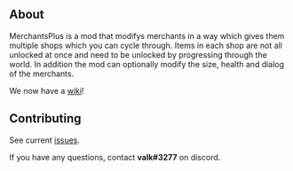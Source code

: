 ## About
MerchantsPlus is a mod that modifys merchants in a way which gives them multiple shops which you can cycle through. Items in each shop are not all unlocked at once and need to be unlocked by progressing through the world. In addition the mod can optionally modify the size, health and dialog of the merchants.

We now have a [wiki](https://github.com/valkyrienyanko/MerchantsPlus/wiki)!

## Contributing
See current [issues](https://github.com/valkyrienyanko/MerchantsPlus/issues).

If you have any questions, contact **valk#3277** on discord.
